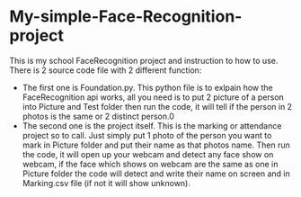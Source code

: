 # My-simple-Face-Recognition-project
This is my school FaceRecognition project and instruction to how to use.
There is 2 source code file with 2 different function:
  - The first one is Foundation.py. This python file is to exlpain how the FaceRecognition api works, all you need is to put 2 picture of a person into Picture and Test folder then run the code, it will tell if the person in 2 photos is the same or 2 distinct person.0
  - The second one is the project itself. This is the marking or attendance project so to call. Just simply put 1 photo of the person you want to mark in Picture folder and put their name as that photos name. Then run the code, it will open up your webcam and detect any face show on webcam, if the face which shows on webcam are the same as one in Picture folder the code will detect and write their name on screen and in Marking.csv file (if not it will show unknown). 
